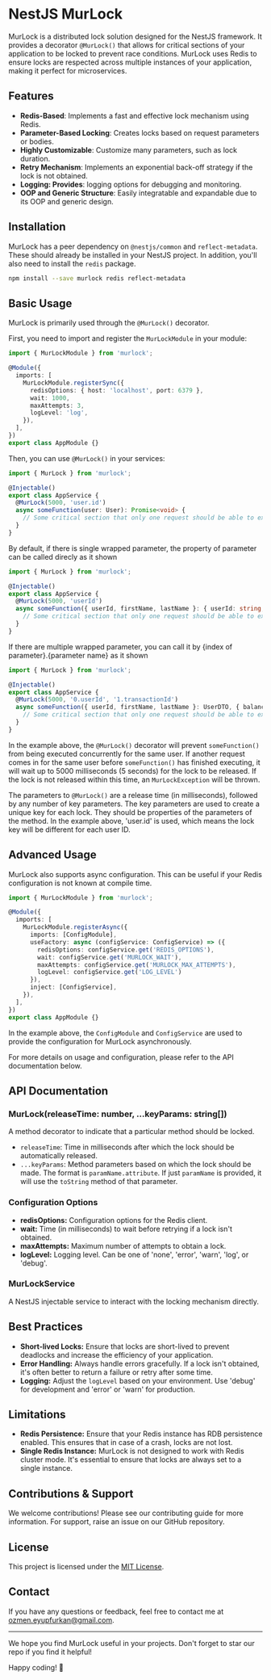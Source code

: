 # NestJS MurLock

MurLock is a distributed lock solution designed for the NestJS framework. It provides a decorator `@MurLock()` that allows for critical sections of your application to be locked to prevent race conditions. MurLock uses Redis to ensure locks are respected across multiple instances of your application, making it perfect for microservices.

## Features

- **Redis-Based**: Implements a fast and effective lock mechanism using Redis.
- **Parameter-Based Locking**: Creates locks based on request parameters or bodies.
- **Highly Customizable**: Customize many parameters, such as lock duration.
- **Retry Mechanism**: Implements an exponential back-off strategy if the lock is not obtained.
- **Logging: Provides**: logging options for debugging and monitoring.
- **OOP and Generic Structure**: Easily integratable and expandable due to its OOP and generic design.

## Installation

MurLock has a peer dependency on `@nestjs/common` and `reflect-metadata`. These should already be installed in your NestJS project. In addition, you'll also need to install the `redis` package.

```bash
npm install --save murlock redis reflect-metadata
```

## Basic Usage

MurLock is primarily used through the `@MurLock()` decorator.

First, you need to import and register the `MurLockModule` in your module:

```typescript
import { MurLockModule } from 'murlock';

@Module({
  imports: [
    MurLockModule.registerSync({
      redisOptions: { host: 'localhost', port: 6379 },
      wait: 1000,
      maxAttempts: 3,
      logLevel: 'log',
    }),
  ],
})
export class AppModule {}
```

Then, you can use `@MurLock()` in your services:

```typescript
import { MurLock } from 'murlock';

@Injectable()
export class AppService {
  @MurLock(5000, 'user.id')
  async someFunction(user: User): Promise<void> {
    // Some critical section that only one request should be able to execute at a time
  }
}
```

By default, if there is single wrapped parameter, the property of parameter can be called direcly as it shown

```typescript
import { MurLock } from 'murlock';

@Injectable()
export class AppService {
  @MurLock(5000, 'userId')
  async someFunction({ userId, firstName, lastName }: { userId: string, firstName: string, lastName: string} ): Promise<void> {
    // Some critical section that only one request should be able to execute at a time
  }
}
```

If there are multiple wrapped parameter, you can call it by {index of parameter}.{parameter name} as it shown
```typescript
import { MurLock } from 'murlock';

@Injectable()
export class AppService {
  @MurLock(5000, '0.userId', '1.transactionId')
  async someFunction({ userId, firstName, lastName }: UserDTO, { balance, transactionId }: TransactionDTO ): Promise<void> {
    // Some critical section that only one request should be able to execute at a time
  }
}
```

In the example above, the `@MurLock()` decorator will prevent `someFunction()` from being executed concurrently for the same user. If another request comes in for the same user before `someFunction()` has finished executing, it will wait up to 5000 milliseconds (5 seconds) for the lock to be released. If the lock is not released within this time, an `MurLockException` will be thrown.

The parameters to `@MurLock()` are a release time (in milliseconds), followed by any number of key parameters. The key parameters are used to create a unique key for each lock. They should be properties of the parameters of the method. In the example above, 'user.id' is used, which means the lock key will be different for each user ID.

## Advanced Usage

MurLock also supports async configuration. This can be useful if your Redis configuration is not known at compile time.

```typescript
import { MurLockModule } from 'murlock';

@Module({
  imports: [
    MurLockModule.registerAsync({
      imports: [ConfigModule],
      useFactory: async (configService: ConfigService) => ({
        redisOptions: configService.get('REDIS_OPTIONS'),
        wait: configService.get('MURLOCK_WAIT'),
        maxAttempts: configService.get('MURLOCK_MAX_ATTEMPTS'),
        logLevel: configService.get('LOG_LEVEL')
      }),
      inject: [ConfigService],
    }),
  ],
})
export class AppModule {}
```

In the example above, the `ConfigModule` and `ConfigService` are used to provide the configuration for MurLock asynchronously.

For more details on usage and configuration, please refer to the API documentation below.

## API Documentation

### MurLock(releaseTime: number, ...keyParams: string[])

A method decorator to indicate that a particular method should be locked.

- `releaseTime`: Time in milliseconds after which the lock should be automatically released.
- `...keyParams`: Method parameters based on which the lock should be made. The format is `paramName.attribute`. If just `paramName` is provided, it will use the `toString` method of that parameter.

### Configuration Options

- **redisOptions:** Configuration options for the Redis client.
- **wait:** Time (in milliseconds) to wait before retrying if a lock isn't obtained.
- **maxAttempts:** Maximum number of attempts to obtain a lock.
- **logLevel:** Logging level. Can be one of 'none', 'error', 'warn', 'log', or 'debug'.

### MurLockService

A NestJS injectable service to interact with the locking mechanism directly.

## Best Practices

- **Short-lived Locks:** Ensure that locks are short-lived to prevent deadlocks and increase the efficiency of your application.
- **Error Handling:** Always handle errors gracefully. If a lock isn't obtained, it's often better to return a failure or retry after some time.
- **Logging:** Adjust the `logLevel` based on your environment. Use 'debug' for development and 'error' or 'warn' for production.

## Limitations

- **Redis Persistence:** Ensure that your Redis instance has RDB persistence enabled. This ensures that in case of a crash, locks are not lost.
- **Single Redis Instance:** MurLock is not designed to work with Redis cluster mode. It's essential to ensure that locks are always set to a single instance.

## Contributions & Support

We welcome contributions! Please see our contributing guide for more information. For support, raise an issue on our GitHub repository.

## License

This project is licensed under the [MIT License](https://github.com/felanios/murlock/blob/master/LICENSE).

## Contact

If you have any questions or feedback, feel free to contact me at ozmen.eyupfurkan@gmail.com.

---

We hope you find MurLock useful in your projects. Don't forget to star our repo if you find it helpful!

Happy coding! 🚀
